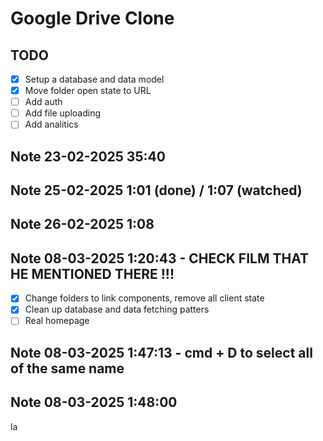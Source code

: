 # Google Drive Clone

## TODO

- [x] Setup a database and data model
- [x] Move folder open state to URL
- [ ] Add auth
- [ ] Add file uploading 
- [ ] Add analitics

## Note 23-02-2025 35:40


## Note 25-02-2025 1:01 (done) / 1:07 (watched)

## Note 26-02-2025 1:08 

## Note 08-03-2025 1:20:43 - CHECK FILM THAT HE MENTIONED THERE !!! 

- [x] Change folders to link components, remove all client state
- [x] Clean up database and data fetching patters
- [ ] Real homepage

## Note 08-03-2025 1:47:13 - cmd + D to select all of the same name 

## Note 08-03-2025 1:48:00 

la